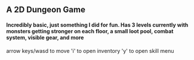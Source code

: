 ## A 2D Dungeon Game
#### Incredibly basic, just something I did for fun. Has 3 levels currently with monsters getting stronger on each floor, a small loot pool, combat system, visible gear, and more

arrow keys/wasd to move
'i' to open inventory
'y' to open skill menu
